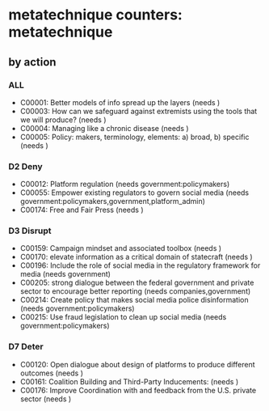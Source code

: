 # metatechnique counters: metatechnique

## by action


### ALL
* C00001: Better models of info spread up the layers (needs )
* C00003: How can we safeguard against extremists using the tools that we will produce? (needs )
* C00004: Managing like a chronic disease (needs )
* C00005: Policy: makers, terminology, elements: a) broad, b) specific (needs )

### D2 Deny
* C00012: Platform regulation (needs government:policymakers)
* C00055: Empower existing regulators to govern social media (needs government:policymakers,government,platform_admin)
* C00174: Free and Fair Press (needs )

### D3 Disrupt
* C00159: Campaign mindset and associated toolbox (needs )
* C00170: elevate information as a critical domain of statecraft (needs )
* C00196: Include the role of social media in the regulatory framework for media (needs government)
* C00205: strong dialogue between the federal government and private sector to encourage better reporting (needs companies,government)
* C00214: Create policy that makes social media police disinformation (needs government:policymakers)
* C00215: Use fraud legislation to clean up social media (needs government:policymakers)

### D7 Deter
* C00120: Open dialogue about design of platforms to produce different outcomes (needs )
* C00161: Coalition Building and Third-Party Inducements: (needs )
* C00176: Improve Coordination with and feedback from the U.S. private sector (needs )
